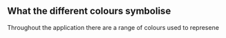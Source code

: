 <h2>What the different colours symbolise</h2>
Throughout the application there are a range of colours used to represene
